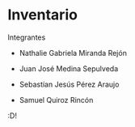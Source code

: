# Inventario

Integrantes

- Nathalie Gabriela Miranda Rejón

- Juan José Medina Sepulveda

- Sebastían Jesús Pérez Araujo

- Samuel Quiroz Rincón

:D!
